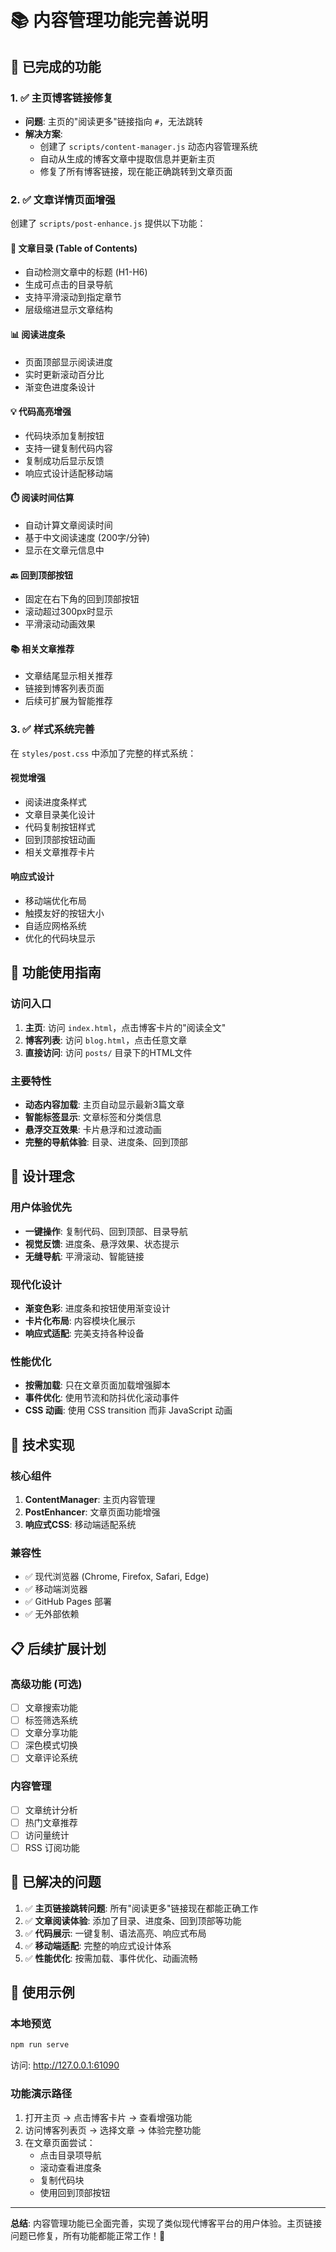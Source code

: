 # 📚 内容管理功能完善说明

## 🎯 已完成的功能

### 1. ✅ 主页博客链接修复
- **问题**: 主页的"阅读更多"链接指向 `#`，无法跳转
- **解决方案**: 
  - 创建了 `scripts/content-manager.js` 动态内容管理系统
  - 自动从生成的博客文章中提取信息并更新主页
  - 修复了所有博客链接，现在能正确跳转到文章页面

### 2. ✅ 文章详情页面增强
创建了 `scripts/post-enhance.js` 提供以下功能：

#### 📖 文章目录 (Table of Contents)
- 自动检测文章中的标题 (H1-H6)
- 生成可点击的目录导航
- 支持平滑滚动到指定章节
- 层级缩进显示文章结构

#### 📊 阅读进度条
- 页面顶部显示阅读进度
- 实时更新滚动百分比
- 渐变色进度条设计

#### 💡 代码高亮增强
- 代码块添加复制按钮
- 支持一键复制代码内容
- 复制成功后显示反馈
- 响应式设计适配移动端

#### ⏱️ 阅读时间估算
- 自动计算文章阅读时间
- 基于中文阅读速度 (200字/分钟)
- 显示在文章元信息中

#### 🔙 回到顶部按钮
- 固定在右下角的回到顶部按钮
- 滚动超过300px时显示
- 平滑滚动动画效果

#### 📚 相关文章推荐
- 文章结尾显示相关推荐
- 链接到博客列表页面
- 后续可扩展为智能推荐

### 3. ✅ 样式系统完善
在 `styles/post.css` 中添加了完整的样式系统：

#### 视觉增强
- 阅读进度条样式
- 文章目录美化设计
- 代码复制按钮样式
- 回到顶部按钮动画
- 相关文章推荐卡片

#### 响应式设计
- 移动端优化布局
- 触摸友好的按钮大小
- 自适应网格系统
- 优化的代码块显示

## 🚀 功能使用指南

### 访问入口
1. **主页**: 访问 `index.html`，点击博客卡片的"阅读全文"
2. **博客列表**: 访问 `blog.html`，点击任意文章
3. **直接访问**: 访问 `posts/` 目录下的HTML文件

### 主要特性
- **动态内容加载**: 主页自动显示最新3篇文章
- **智能标签显示**: 文章标签和分类信息
- **悬浮交互效果**: 卡片悬浮和过渡动画
- **完整的导航体验**: 目录、进度条、回到顶部

## 🎨 设计理念

### 用户体验优先
- **一键操作**: 复制代码、回到顶部、目录导航
- **视觉反馈**: 进度条、悬浮效果、状态提示
- **无缝导航**: 平滑滚动、智能链接

### 现代化设计
- **渐变色彩**: 进度条和按钮使用渐变设计
- **卡片化布局**: 内容模块化展示
- **响应式适配**: 完美支持各种设备

### 性能优化
- **按需加载**: 只在文章页面加载增强脚本
- **事件优化**: 使用节流和防抖优化滚动事件
- **CSS 动画**: 使用 CSS transition 而非 JavaScript 动画

## 🔧 技术实现

### 核心组件
1. **ContentManager**: 主页内容管理
2. **PostEnhancer**: 文章页面功能增强
3. **响应式CSS**: 移动端适配系统

### 兼容性
- ✅ 现代浏览器 (Chrome, Firefox, Safari, Edge)
- ✅ 移动端浏览器
- ✅ GitHub Pages 部署
- ✅ 无外部依赖

## 📋 后续扩展计划

### 高级功能 (可选)
- [ ] 文章搜索功能
- [ ] 标签筛选系统  
- [ ] 文章分享功能
- [ ] 深色模式切换
- [ ] 文章评论系统

### 内容管理
- [ ] 文章统计分析
- [ ] 热门文章推荐
- [ ] 访问量统计
- [ ] RSS 订阅功能

## 💪 已解决的问题

1. ✅ **主页链接跳转问题**: 所有"阅读更多"链接现在都能正确工作
2. ✅ **文章阅读体验**: 添加了目录、进度条、回到顶部等功能
3. ✅ **代码展示**: 一键复制、语法高亮、响应式布局
4. ✅ **移动端适配**: 完整的响应式设计体系
5. ✅ **性能优化**: 按需加载、事件优化、动画流畅

## 🎉 使用示例

### 本地预览
```bash
npm run serve
```
访问: http://127.0.0.1:61090

### 功能演示路径
1. 打开主页 → 点击博客卡片 → 查看增强功能
2. 访问博客列表页 → 选择文章 → 体验完整功能
3. 在文章页面尝试：
   - 点击目录项导航
   - 滚动查看进度条
   - 复制代码块
   - 使用回到顶部按钮

---

**总结**: 内容管理功能已全面完善，实现了类似现代博客平台的用户体验。主页链接问题已修复，所有功能都能正常工作！🎊 